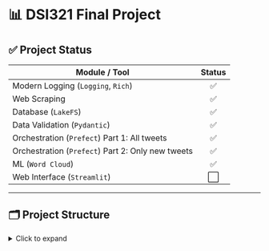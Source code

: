 # 📊 DSI321 Final Project

## ✅ Project Status

| **Module / Tool**                            | **Status** |
|---------------------------------------------|:----------:|
| Modern Logging (`Logging`, `Rich`)          | ✅         |
| Web Scraping                                | ✅         |
| Database (`LakeFS`)                         | ✅         |
| Data Validation (`Pydantic`)                | ✅         |
| Orchestration (`Prefect`) Part 1: All tweets| ✅         |
| Orchestration (`Prefect`) Part 2: Only new tweets | ✅   |
| ML (`Word Cloud`)                           | ✅         |
| Web Interface (`Streamlit`)                 | ⬜️         |

---

## 🗂️ Project Structure

<details>
<summary>Click to expand</summary>

├── config
│ ├── docker
│ │ ├── Dockerfile.cli # CLI Dockerfile
│ │ └── Dockerfile.worker # Worker Dockerfile
│ ├── logging
│ │ └── modern_log.py # Custom logging with Rich
│ └── path_config.py # Paths config
├── src
│ ├── backend
│ │ ├── load
│ │ │ └── lakefs_loader.py # Upload to lakeFS
│ │ ├── pipeline
│ │ │ ├── initial_scrape_flow.py # First-time full scrape
│ │ │ └── incremental_scrape_flow.py # 15-min scrape flow
│ │ ├── scraping
│ │ │ ├── x_login.py # X login
│ │ │ └── x_scraping.py # Scraping logic
│ │ └── validation
│ │ └── validate.py # Pydantic data validation
│ └── fronend ← (typo! should be frontend)
│ └── streamlit.py # Streamlit dashboard
├── test # Test files
├── .env.example # Env variable example
├── .gitignore # Git ignore
├── README.md # Documentation
├── docker-compose.yml # Docker Compose setup
├── pyproject.toml # Poetry/Project config
├── requirements.txt # Required Python packages
└── start.sh # Startup script
